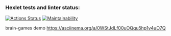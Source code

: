 ### Hexlet tests and linter status:

[![Actions Status](https://github.com/DaniilTsyplakov/js-starter-project-44/workflows/hexlet-check/badge.svg)](https://github.com/DaniilTsyplakov/js-starter-project-44/actions)
[![Maintainability](https://api.codeclimate.com/v1/badges/9f5cc23f72c608b8bd19/maintainability)](https://codeclimate.com/github/DaniilTsyplakov/js-starter-project-44/maintainability)

brain-games demo https://asciinema.org/a/0WStJdLf00uOQqu5hp1v4uO7Q
